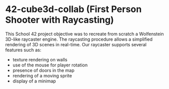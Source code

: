 # 42-cube3d-collab (First Person Shooter with Raycasting)
This School 42 project objective was to recreate from scratch a Wolfenstein 3D-like raycaster engine. The raycasting procedure allows a simplified rendering of 3D scenes in real-time. Our raycaster supports several features such as:
* texture rendering on walls
* use of the mouse for player rotation
* presence of doors in the map
* rendering of a moving sprite
* display of a minimap
